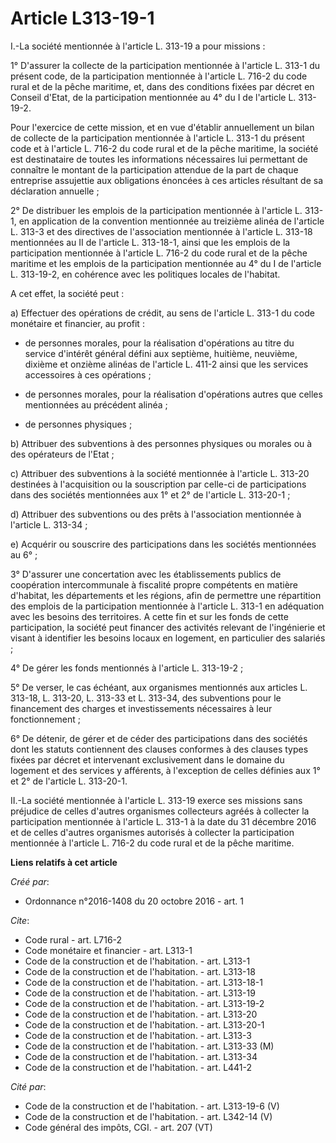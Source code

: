 # Article L313-19-1

I.-La société mentionnée à l'article L. 313-19 a pour missions : 

1° D'assurer la collecte de la participation mentionnée à l'article L. 313-1 du présent code, de la participation mentionnée
à l'article L. 716-2 du code rural et de la pêche maritime, et, dans des conditions fixées par décret en Conseil d'Etat, de
la participation mentionnée au 4° du I de l'article L. 313-19-2. 

Pour l'exercice de cette mission, et en vue d'établir annuellement un bilan de collecte de la participation mentionnée à
l'article L. 313-1 du présent code et à l'article L. 716-2 du code rural et de la pêche maritime, la société est destinataire
de toutes les informations nécessaires lui permettant de connaître le montant de la participation attendue de la part de
chaque entreprise assujettie aux obligations énoncées à ces articles résultant de sa déclaration annuelle ; 

2° De distribuer les emplois de la participation mentionnée à l'article L. 313-1, en application de la convention mentionnée
au treizième alinéa de l'article L. 313-3 et des directives de l'association mentionnée à l'article L. 313-18 mentionnées au
II de l'article L. 313-18-1, ainsi que les emplois de la participation mentionnée à l'article L. 716-2 du code rural et de la
pêche maritime et les emplois de la participation mentionnée au 4° du I de l'article L. 313-19-2, en cohérence avec les
politiques locales de l'habitat. 

A cet effet, la société peut : 

a) Effectuer des opérations de crédit, au sens de l'article L. 313-1 du code monétaire et financier, au profit :

- de personnes morales, pour la réalisation d'opérations au titre du service d'intérêt général défini aux septième, huitième,
neuvième, dixième et onzième alinéas de l'article L. 411-2 ainsi que les services accessoires à ces opérations ;

- de personnes morales, pour la réalisation d'opérations autres que celles mentionnées au précédent alinéa ;

- de personnes physiques ; 

b) Attribuer des subventions à des personnes physiques ou morales ou à des opérateurs de l'Etat ; 

c) Attribuer des subventions à la société mentionnée à l'article L. 313-20 destinées à l'acquisition ou la souscription par
celle-ci de participations dans des sociétés mentionnées aux 1° et 2° de l'article L. 313-20-1 ; 

d) Attribuer des subventions ou des prêts à l'association mentionnée à l'article L. 313-34 ; 

e) Acquérir ou souscrire des participations dans les sociétés mentionnées au 6° ; 

3° D'assurer une concertation avec les établissements publics de coopération intercommunale à fiscalité propre compétents en
matière d'habitat, les départements et les régions, afin de permettre une répartition des emplois de la participation
mentionnée à l'article L. 313-1 en adéquation avec les besoins des territoires. A cette fin et sur les fonds de cette
participation, la société peut financer des activités relevant de l'ingénierie et visant à identifier les besoins locaux en
logement, en particulier des salariés ; 

4° De gérer les fonds mentionnés à l'article L. 313-19-2 ; 

5° De verser, le cas échéant, aux organismes mentionnés aux articles L. 313-18, L. 313-20, L. 313-33 et L. 313-34, des
subventions pour le financement des charges et investissements nécessaires à leur fonctionnement ; 

6° De détenir, de gérer et de céder des participations dans des sociétés dont les statuts contiennent des clauses conformes à
des clauses types fixées par décret et intervenant exclusivement dans le domaine du logement et des services y afférents, à
l'exception de celles définies aux 1° et 2° de l'article L. 313-20-1. 

II.-La société mentionnée à l'article L. 313-19 exerce ses missions sans préjudice de celles d'autres organismes collecteurs
agréés à collecter la participation mentionnée à l'article L. 313-1 à la date du 31 décembre 2016 et de celles d'autres
organismes autorisés à collecter la participation mentionnée à l'article L. 716-2 du code rural et de la pêche maritime.

**Liens relatifs à cet article**

_Créé par_:

  - Ordonnance n°2016-1408 du 20 octobre 2016 - art. 1

_Cite_:

  - Code rural - art. L716-2
  - Code monétaire et financier - art. L313-1
  - Code de la construction et de l'habitation. - art. L313-1
  - Code de la construction et de l'habitation. - art. L313-18
  - Code de la construction et de l'habitation. - art. L313-18-1
  - Code de la construction et de l'habitation. - art. L313-19
  - Code de la construction et de l'habitation. - art. L313-19-2
  - Code de la construction et de l'habitation. - art. L313-20
  - Code de la construction et de l'habitation. - art. L313-20-1
  - Code de la construction et de l'habitation. - art. L313-3
  - Code de la construction et de l'habitation. - art. L313-33 (M)
  - Code de la construction et de l'habitation. - art. L313-34
  - Code de la construction et de l'habitation. - art. L441-2

_Cité par_:

  - Code de la construction et de l'habitation. - art. L313-19-6 (V)
  - Code de la construction et de l'habitation. - art. L342-14 (V)
  - Code général des impôts, CGI. - art. 207 (VT)

